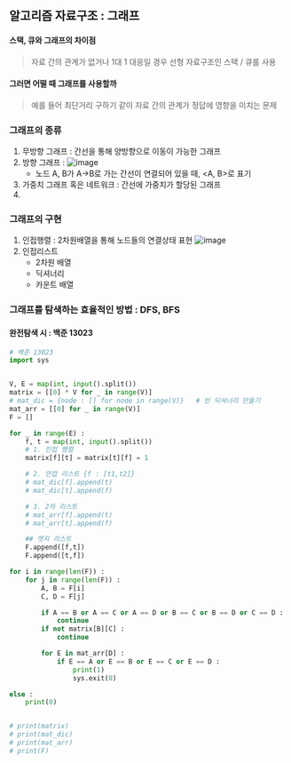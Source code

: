 ## 알고리즘 자료구조 : 그래프

#### 스택, 큐와 그래프의 차이점
> 자료 간의 관계가 없거나 1대 1 대응일 경우 선형 자료구조인 스택 / 큐를 사용

#### 그러면 어떨 때 그래프를 사용할까
> 예를 들어 최단거리 구하기 같이 자료 간의 관계가 정답에 영향을 미치는 문제 

### 그래프의 종류

1. 무방향 그래프 : 간선을 통해 양방향으로 이동이 가능한 그래프
2. 방향 그래프 : 
![image](https://user-images.githubusercontent.com/53211781/74502869-4e5e8d80-4f32-11ea-9341-6dad4108bb88.png)
    - 노드 A, B가 A→B로 가는 간선이 연결되어 있을 때, <A, B>로 표기
3. 가중치 그래프 혹은 네트워크 : 간선에 가중치가 할당된 그래프
4. 

### 그래프의 구현
1. 인접행렬 : 2차원배열을 통해 노드들의 연결상태 표현
![image](https://user-images.githubusercontent.com/53211781/74503074-1a379c80-4f33-11ea-9247-7f624dfc57f9.png)
2. 인접리스트
    - 2차원 배열
    - 딕셔너리
    - 카운트 배열

### 그래프를 탐색하는 효율적인 방법 : DFS, BFS

#### 완전탐색 시 : 백준 13023
```python
# 백준 13023
import sys


V, E = map(int, input().split())
matrix = [[0] * V for _ in range(V)]
# mat_dic = {node : [] for node in range(V)}   # 빈 딕셔너리 만들기
mat_arr = [[0] for _ in range(V)]
F = []

for _ in range(E) :
    f, t = map(int, input().split())
    # 1. 인접 행렬
    matrix[f][t] = matrix[t][f] = 1

    # 2. 인접 리스트 {f : [t1,t2]}
    # mat_dic[f].append(t)
    # mat_dic[t].append(f)

    # 3. 2차 리스트
    # mat_arr[f].append(t)
    # mat_arr[t].append(f)

    ## 엣지 리스트
    F.append([f,t])
    F.append([t,f])

for i in range(len(F)) :
    for j in range(len(F)) :
        A, B = F[i]
        C, D = F[j]

        if A == B or A == C or A == D or B == C or B == D or C == D :
            continue
        if not matrix[B][C] :
            continue

        for E in mat_arr[D] :
            if E == A or E == B or E == C or E == D :
                print(1)
                sys.exit(0)

else :
    print(0)


# print(matrix)
# print(mat_dic)
# print(mat_arr)
# print(F)
``` 